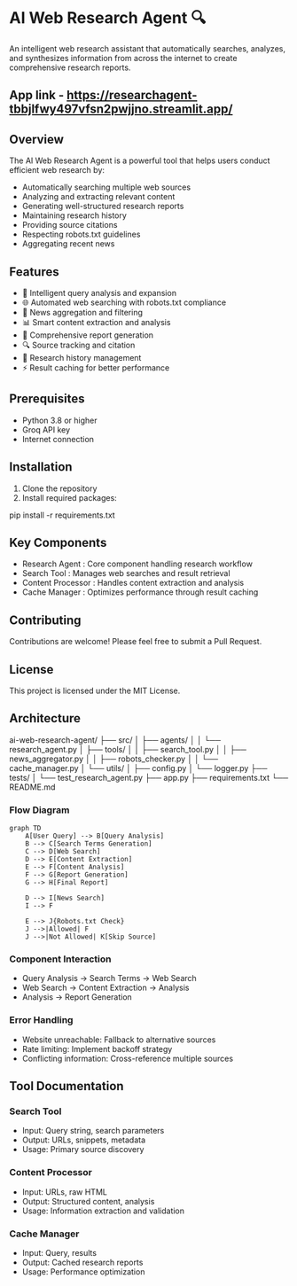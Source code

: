 # AI Web Research Agent 🔍

An intelligent web research assistant that automatically searches, analyzes, and synthesizes information from across the internet to create comprehensive research reports.
## App link - https://researchagent-tbbjlfwy497vfsn2pwjjno.streamlit.app/
## Overview

The AI Web Research Agent is a powerful tool that helps users conduct efficient web research by:
- Automatically searching multiple web sources
- Analyzing and extracting relevant content
- Generating well-structured research reports
- Maintaining research history
- Providing source citations
- Respecting robots.txt guidelines
- Aggregating recent news

## Features

- 🤖 Intelligent query analysis and expansion
- 🌐 Automated web searching with robots.txt compliance
- 📰 News aggregation and filtering
- 📊 Smart content extraction and analysis
- 📝 Comprehensive report generation
- 🔍 Source tracking and citation
- 💾 Research history management
- ⚡ Result caching for better performance

## Prerequisites

- Python 3.8 or higher
- Groq API key
- Internet connection

## Installation

1. Clone the repository
2. Install required packages:

pip install -r requirements.txt

## Key Components

- Research Agent : Core component handling research workflow
- Search Tool : Manages web searches and result retrieval
- Content Processor : Handles content extraction and analysis
- Cache Manager : Optimizes performance through result caching

## Contributing
Contributions are welcome! Please feel free to submit a Pull Request.

## License
This project is licensed under the MIT License.

## Architecture

ai-web-research-agent/
├── src/
│   ├── agents/
│   │   └── research_agent.py
│   ├── tools/
│   │   ├── search_tool.py
│   │   ├── news_aggregator.py
│   │   ├── robots_checker.py
│   │   └── cache_manager.py
│   └── utils/
│       ├── config.py
│       └── logger.py
├── tests/
│   └── test_research_agent.py
├── app.py
├── requirements.txt
└── README.md

### Flow Diagram
```mermaid
graph TD
    A[User Query] --> B[Query Analysis]
    B --> C[Search Terms Generation]
    C --> D[Web Search]
    D --> E[Content Extraction]
    E --> F[Content Analysis]
    F --> G[Report Generation]
    G --> H[Final Report]
    
    D --> I[News Search]
    I --> F
    
    E --> J{Robots.txt Check}
    J -->|Allowed| F
    J -->|Not Allowed| K[Skip Source]
```

### Component Interaction
- Query Analysis → Search Terms → Web Search
- Web Search → Content Extraction → Analysis
- Analysis → Report Generation

### Error Handling
- Website unreachable: Fallback to alternative sources
- Rate limiting: Implement backoff strategy
- Conflicting information: Cross-reference multiple sources

## Tool Documentation

### Search Tool
- Input: Query string, search parameters
- Output: URLs, snippets, metadata
- Usage: Primary source discovery

### Content Processor
- Input: URLs, raw HTML
- Output: Structured content, analysis
- Usage: Information extraction and validation

### Cache Manager
- Input: Query, results
- Output: Cached research reports
- Usage: Performance optimization